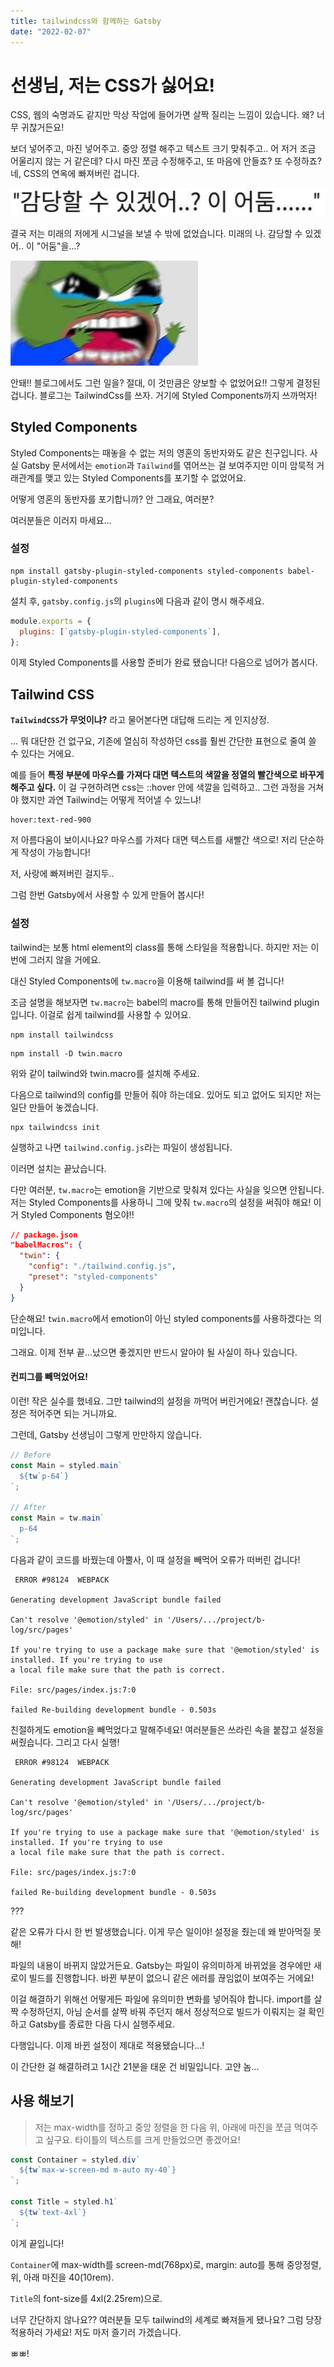 ```yaml
---
title: tailwindcss와 함께하는 Gatsby
date: "2022-02-07"
---
```


# 선생님, 저는 CSS가 싫어요!

CSS, 웹의 숙명과도 같지만 막상 작업에 들어가면 살짝 질리는 느낌이 있습니다. 왜? 너무 귀찮거든요!

보더 넣어주고, 마진 넣어주고. 중앙 정렬 해주고 텍스트 크기 맞춰주고.. 어 저거 조금 어울리지 않는 거 같은데?
다시 마진 쪼금 수정해주고, 또 마음에 안들죠? 또 수정하죠? 네, CSS의 연옥에 빠져버린 겁니다.

![GATSBY_EMPTY_ALT](2022-02-06-23-17-49.png)

결국 저는 미래의 저에게 시그널을 보낼 수 밖에 없었습니다. 미래의 나. 감당할 수 있겠어.. 이 "어둠"을...?

![](2022-02-06-23-50-02.png)

안돼!! 블로그에서도 그런 일을? 절대, 이 것만큼은 양보할 수 없었어요!!
그렇게 결정된 겁니다. 블로그는 TailwindCss를 쓰자. 거기에 Styled Components까지 쓰까먹자!

## Styled Components

Styled Components는 때놓을 수 없는 저의 영혼의 동반자와도 같은 친구입니다.
사실 Gatsby 문서에서는 `emotion`과 `Tailwind`를 엮어쓰는 걸 보여주지만 이미 암묵적 거래관계를 맺고 있는 Styled Components를 포기할 수 없었어요.

어떻게 영혼의 동반자를 포기합니까? 안 그래요, 여러분?

여러분들은 이러지 마세요...

### 설정

```shell
npm install gatsby-plugin-styled-components styled-components babel-plugin-styled-components
```

설치 후, `gatsby.config.js`의 `plugins`에 다음과 같이 명시 해주세요.

```js
module.exports = {
  plugins: [`gatsby-plugin-styled-components`],
};
```

이제 Styled Components를 사용할 준비가 완료 됐습니다! 다음으로 넘어가 봅시다.

## Tailwind CSS

**`TailwindCSS`가 무엇이냐?** 라고 물어본다면 대답해 드리는 게 인지상정.

... 뭐 대단한 건 없구요, 기존에 열심히 작성하던 css를 훨씬 간단한 표현으로 줄여 쓸 수 있다는 거에요.

예를 들어 **특정 부분에 마우스를 가져다 대면 텍스트의 색깔을 정열의 빨간색으로 바꾸게 해주고 싶다.**
이 걸 구현하려면 css는 ::hover 안에 색깔을 입력하고.. 그런 과정을 거쳐야 했지만 과연 Tailwind는 어떻게 적어낼 수 있느냐!

```plain
hover:text-red-900
```

저 아름다움이 보이시나요? 마우스를 가져다 대면 텍스트를 새빨간 색으로! 저리 단순하게 작성이 가능합니다!

저, 사랑에 빠져버린 걸지두..

그럼 한번 Gatsby에서 사용할 수 있게 만들어 봅시다!

### 설정

tailwind는 보통 html element의 class를 통해 스타일을 적용합니다. 하지만 저는 이번에 그러지 않을 거에요.

대신 Styled Components에 `tw.macro`을 이용해 tailwind를 써 볼 겁니다!

조금 설명을 해보자면 `tw.macro`는 babel의 macro를 통해 만들어진 tailwind plugin 입니다. 이걸로 쉽게 tailwind를 사용할 수 있어요.

```shell
npm install tailwindcss
```

```shell
npm install -D twin.macro
```

위와 같이 tailwind와 twin.macro를 설치해 주세요.

다음으로 tailwind의 config를 만들어 줘야 하는데요. 있어도 되고 없어도 되지만 저는 일단 만들어 놓겠습니다.

```shell
npx tailwindcss init
```

실행하고 나면 `tailwind.config.js`라는 파일이 생성됩니다.

이러면 설치는 끝났습니다.

다만 여러분, `tw.macro`는 emotion을 기반으로 맞춰져 있다는 사실을 잊으면 안됩니다.
저는 Styled Components를 사용하니 그에 맞춰 `tw.macro`의 설정을 써줘야 해요! 이거 Styled Components 혐오야!!

```json
// package.json
"babelMacros": {
  "twin": {
    "config": "./tailwind.config.js",
    "preset": "styled-components"
  }
}
```

단순해요! `twin.macro`에서 emotion이 아닌 styled components를 사용하겠다는 의미입니다.

그래요. 이제 전부 끝...났으면 좋겠지만 반드시 알아야 될 사실이 하나 있습니다.

#### 컨피그를 빼먹었어요!

이런! 작은 실수를 했네요. 그만 tailwind의 설정을 까먹어 버린거에요! 괜찮습니다. 설정은 적어주면 되는 거니까요.

그런데, Gatsby 선생님이 그렇게 만만하지 않습니다.

```js
// Before
const Main = styled.main`
  ${tw`p-64`}
`;

// After
const Main = tw.main`
  p-64
`;
```

다음과 같이 코드를 바꿨는데 아뿔사, 이 때 설정을 빼먹어 오류가 떠버린 겁니다!

```
 ERROR #98124  WEBPACK

Generating development JavaScript bundle failed

Can't resolve '@emotion/styled' in '/Users/.../project/b-log/src/pages'

If you're trying to use a package make sure that '@emotion/styled' is installed. If you're trying to use
a local file make sure that the path is correct.

File: src/pages/index.js:7:0

failed Re-building development bundle - 0.503s
```

친절하게도 emotion을 빼먹었다고 말해주네요! 여러분들은 쓰라린 속을 붙잡고 설정을 써줬습니다. 그리고 다시 실행!

```
 ERROR #98124  WEBPACK

Generating development JavaScript bundle failed

Can't resolve '@emotion/styled' in '/Users/.../project/b-log/src/pages'

If you're trying to use a package make sure that '@emotion/styled' is installed. If you're trying to use
a local file make sure that the path is correct.

File: src/pages/index.js:7:0

failed Re-building development bundle - 0.503s
```

???

같은 오류가 다시 한 번 발생했습니다. 이게 무슨 일이야! 설정을 줬는데 왜 받아먹질 못해!

파일의 내용이 바뀌지 않았거든요. Gatsby는 파일이 유의미하게 바뀌었을 경우에만 새로이 빌드를 진행합니다.
바뀐 부분이 없으니 같은 에러를 끊임없이 보여주는 거에요!

이걸 해결하기 위해선 어떻게든 파일에 유의미한 변화를 넣어줘야 합니다. import를 살짝 수정하던지, 아님 순서를 살짝
바꿔 주던지 해서 정상적으로 빌드가 이뤄지는 걸 확인하고 Gatsby를 종료한 다음 다시 실행주세요.

다행입니다. 이제 바뀐 설정이 제대로 적용됐습니다...!

이 간단한 걸 해결하려고 1시간 21분을 태운 건 비밀입니다. 고얀 놈...

## 사용 해보기

> 저는 max-width를 정하고 중앙 정렬을 한 다음 위, 아래에 마진을 쪼금 먹여주고 싶구요. 타이틀의 텍스트를 크게 만들었으면 좋겠어요!

```js
const Container = styled.div`
  ${tw`max-w-screen-md m-auto my-40`}
`;

const Title = styled.h1`
  ${tw`text-4xl`}
`;
```

이게 끝입니다!

`Container`에 max-width를 screen-md(768px)로, margin: auto를 통해 중앙정렬, 위, 아래 마진을 40(10rem).

`Title`의 font-size를 4xl(2.25rem)으로.

너무 간단하지 않나요?? 여러분들 모두 tailwind의 세계로 빠져들게 됐나요? 그럼 당장 적용하러 가세요! 저도 마저 즐기러 가겠습니다.

ㅃㅃ!
